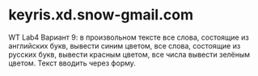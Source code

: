 # keyris.xd.snow-gmail.com
WT Lab4
Вариант 9: в произвольном тексте все слова, состоящие из английских букв, 
вывести синим цветом, все слова, состоящие из русских букв, вывести красным цветом, все числа вывести зелёным цветом. 
Текст вводить через форму.
